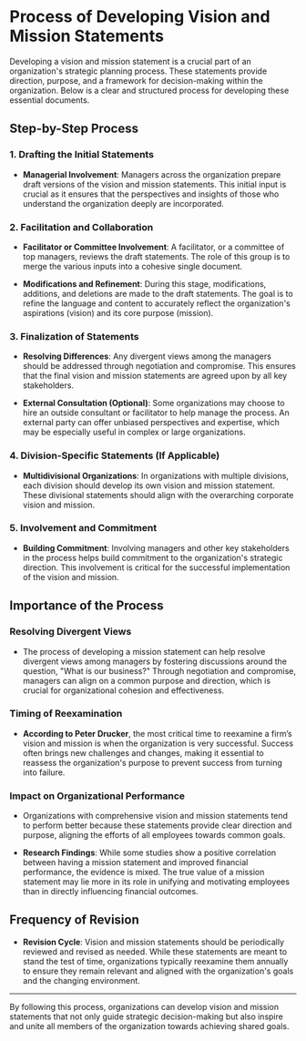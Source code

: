 # Process of Developing Vision and Mission Statements

Developing a vision and mission statement is a crucial part of an organization's strategic planning process. These statements provide direction, purpose, and a framework for decision-making within the organization. Below is a clear and structured process for developing these essential documents.

## Step-by-Step Process

### 1. **Drafting the Initial Statements**

- **Managerial Involvement**: Managers across the organization prepare draft versions of the vision and mission statements. This initial input is crucial as it ensures that the perspectives and insights of those who understand the organization deeply are incorporated.
  
### 2. **Facilitation and Collaboration**

- **Facilitator or Committee Involvement**: A facilitator, or a committee of top managers, reviews the draft statements. The role of this group is to merge the various inputs into a cohesive single document.
  
- **Modifications and Refinement**: During this stage, modifications, additions, and deletions are made to the draft statements. The goal is to refine the language and content to accurately reflect the organization's aspirations (vision) and its core purpose (mission).

### 3. **Finalization of Statements**

- **Resolving Differences**: Any divergent views among the managers should be addressed through negotiation and compromise. This ensures that the final vision and mission statements are agreed upon by all key stakeholders.
  
- **External Consultation (Optional)**: Some organizations may choose to hire an outside consultant or facilitator to help manage the process. An external party can offer unbiased perspectives and expertise, which may be especially useful in complex or large organizations.

### 4. **Division-Specific Statements (If Applicable)**

- **Multidivisional Organizations**: In organizations with multiple divisions, each division should develop its own vision and mission statement. These divisional statements should align with the overarching corporate vision and mission.

### 5. **Involvement and Commitment**

- **Building Commitment**: Involving managers and other key stakeholders in the process helps build commitment to the organization's strategic direction. This involvement is critical for the successful implementation of the vision and mission.

## Importance of the Process

### Resolving Divergent Views

- The process of developing a mission statement can help resolve divergent views among managers by fostering discussions around the question, "What is our business?" Through negotiation and compromise, managers can align on a common purpose and direction, which is crucial for organizational cohesion and effectiveness.

### Timing of Reexamination

- **According to Peter Drucker**, the most critical time to reexamine a firm’s vision and mission is when the organization is very successful. Success often brings new challenges and changes, making it essential to reassess the organization's purpose to prevent success from turning into failure.

### Impact on Organizational Performance

- Organizations with comprehensive vision and mission statements tend to perform better because these statements provide clear direction and purpose, aligning the efforts of all employees towards common goals.

- **Research Findings**: While some studies show a positive correlation between having a mission statement and improved financial performance, the evidence is mixed. The true value of a mission statement may lie more in its role in unifying and motivating employees than in directly influencing financial outcomes.

## Frequency of Revision

- **Revision Cycle**: Vision and mission statements should be periodically reviewed and revised as needed. While these statements are meant to stand the test of time, organizations typically reexamine them annually to ensure they remain relevant and aligned with the organization's goals and the changing environment.

---

By following this process, organizations can develop vision and mission statements that not only guide strategic decision-making but also inspire and unite all members of the organization towards achieving shared goals.
